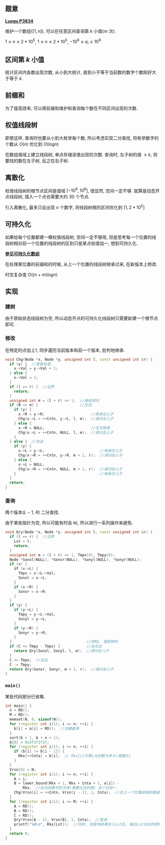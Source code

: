 ## 题意

**[Luogu P3834](https://www.luogu.com.cn/problem/P3834)**


维护一个数组($[1 , n]$), 可以在任意区间查询第 $k$ 小值($m$ 次).

$1 \leq n \leq 2 * 10^5$, $1 \leq n \leq 2 * 10^5$, $-10^9 \leq a_i \leq 10^9$

## 区间第 $k$ 小值

统计区间内各数出现次数, 从小到大统计, 直到小于等于当前数的数字个数刚好大于等于 $k$.

## 前缀和

为了提高效率, 可以用前缀和维护和查询每个数在不同区间出现的次数.

## 权值线段树

即使这样, 查询时也要从小到大枚举每个数, 所以考虑实现二分查找, 将枚举数字的个数从 $O(n)$ 优化到 $O(logn)$

在数组值域上建立线段树, 单点存储该值出现的次数. 查询时, 左子树的值 $\geq k$, 则要找的数在左子树, 反之在右子树.

## 离散化

权值线段树的根节点区间是值域 $[-10^9, 10^9]$, 很显然, 空间一定不够. 就算是动态开点线段树, 插入一个点也需要大约 $30$ 个节点.

引入离散化, 最多只会出现 $n$ 个数字, 将线段树根的区间优化到 $[1,2 * 10^5]$

## 可持久化

如果给每个位置都建一棵权值线段树, 空间一定不够用, 但是思考每一个位置的线段树相对前一个位置的线段树的区别只是某点权值加一, 想到可持久化.

**[参见可持久化数组](https://www.cnblogs.com/Wild-Donkey/p/14277676.html)**

在处理某位置的前缀和的时候, 从上一个位置的线段树继承过来, 在新版本上修改.

时空复杂度 $O((n + m)logn)$

## 实现

### 建树

由于原始状态线段树为空, 所以动态开点的可持久化线段树只需要新建一个根节点即可.

### 修改

在特定的点加上$1$, 同步遍历当前版本和前一个版本, 批判地继承.

```cpp
void Chg(Node *x, Node *y, unsigned int l, const unsigned int &r) {
  if (y) {  //更新权值
    x->Val = y->Val + 1;
  } else {
    x->Val = 1;
  }
  if (l == r) {  //边界
    return;
  }
  unsigned int m = (l + r) >> 1;  //继续递归
  if (B <= m) {                   //左边
    if (y) {
      x->R = y->R;                     //继承右儿子
      Chg(x->L = ++Cntn, y->L, l, m);  //递归左儿子
    } else {
      x->R = NULL;                     //无可继承
      Chg(x->L = ++Cntn, NULL, l, m);  //递归左儿子
    }
  } else {  //右边
    if (y) {
      x->L = y->L;                         //继承左儿子
      Chg(x->R = ++Cntn, y->R, m + 1, r);  //递归右儿子
    } else {
      x->L = NULL;
      Chg(x->R = ++Cntn, NULL, m + 1, r);  //递归右儿子
    }                                      //继承左儿子
  }
  return;
}
```

### 查询

两个版本($L - 1$, $R$) 二分查找.

由于某些指针为空, 所以可能有时会 `RE`, 所以进行一系列操作来避免.

```cpp
void Qry(Node *x, Node *y, unsigned int l, const unsigned int &r) {
  if (l == r) {  //边界
    Lst = l;
    return;
  }
  unsigned int m = (l + r) >> 1, Tmpx(0), Tmpy(0);
  Node *Sonxl(NULL), *Sonxr(NULL), *Sonyl(NULL), *Sonyr(NULL);
  if (x) {
    if (x->L) {
      Tmpx = x->L->Val;
      Sonxl = x->L;
    }
    if (x->R) {
      Sonxr = x->R;
    }
  }
  if (y) {
    if (y->L) {
      Tmpy = y->L->Val;
      Sonyl = y->L;
    }
    if (y->R) {
      Sonyr = y->R;
    }
  }                                  //防RE, 提前特判
  if (C <= Tmpy - Tmpx) {            //在左边
    return Qry(Sonxl, Sonyl, l, m);  //递归左儿子
  }
  C += Tmpx;  //右边
  C -= Tmpy;
  return Qry(Sonxr, Sonyr, m + 1, r);  //递归右儿子
}
```

### `main()`

某些代码部分已省略.

```cpp
int main() {
  n = RD();
  M = RD();
  memset(N, 0, sizeof(N));
  for (register int i(1); i <= n; ++i) {
    b[i] = a[i] = RD();  //创建副本
  }
  sort(b + 1, b + n + 1);
  b[0] = 0x3f3f3f3f;
  for (register int i(1); i <= n; ++i) {
    if (b[i] != b[i - 1]) {
      Rkx[++Cnta] = b[i];  // Rkx[i]为第i大的数为多少(离散化)
    }
  }
  Vrsn[0] = N;
  for (register int i(1); i <= n; ++i) {
    A = i;
    B = lower_bound(Rkx + 1, Rkx + Cnta + 1, a[i]) -
        Rkx;  //给当前数字的次序(离散化后的值) 这个点加一
    Chg(Vrsn[i] = ++Cntn, Vrsn[i - 1], 1, Cnta);  //在上一个位置前缀和基础上修改
  }
  for (register int i(1); i <= M; ++i) {
    A = RD();
    B = RD();
    C = RD();
    Qry(Vrsn[A - 1], Vrsn[B], 1, Cnta);  //查询
    printf("%d\n", Rkx[Lst]);  //同样, 将查询结果存入Lst后, 输出Lst对应的原始值
  }
  return 0;
}
```